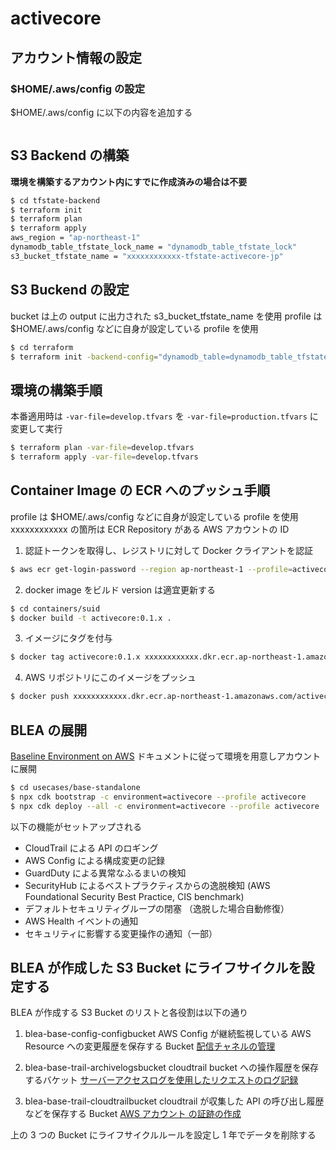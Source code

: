 # activecore
## アカウント情報の設定
### $HOME/.aws/config の設定
$HOME/.aws/config に以下の内容を追加する

```bash
```

## S3 Backend の構築
**環境を構築するアカウント内にすでに作成済みの場合は不要**

```bash
$ cd tfstate-backend
$ terraform init
$ terraform plan
$ terraform apply
aws_region = "ap-northeast-1"
dynamodb_table_tfstate_lock_name = "dynamodb_table_tfstate_lock"
s3_bucket_tfstate_name = "xxxxxxxxxxxx-tfstate-activecore-jp"
```

## S3 Buckend の設定
bucket は上の output に出力された s3_bucket_tfstate_name を使用
profile は $HOME/.aws/config などに自身が設定している profile を使用

```bash
$ cd terraform
$ terraform init -backend-config="dynamodb_table=dynamodb_table_tfstate_lock" -backend-config="bucket=xxxxxxxxxxxx-tfstate-activecore-jp" -backend-config="region=ap-northeast-1" -backend-config="profile=activecore"
```

## 環境の構築手順
本番適用時は `-var-file=develop.tfvars` を `-var-file=production.tfvars` に変更して実行

```bash
$ terraform plan -var-file=develop.tfvars
$ terraform apply -var-file=develop.tfvars
```

## Container Image の ECR へのプッシュ手順
profile は $HOME/.aws/config などに自身が設定している profile を使用
xxxxxxxxxxxx の箇所は ECR Repository がある AWS アカウントの ID

1. 認証トークンを取得し、レジストリに対して Docker クライアントを認証

```bash
$ aws ecr get-login-password --region ap-northeast-1 --profile=activecore | docker login --username AWS --password-stdin xxxxxxxxxxxx.dkr.ecr.ap-northeast-1.amazonaws.com
```

2. docker image をビルド
version は適宜更新する

```bash
$ cd containers/suid
$ docker build -t activecore:0.1.x .
```

3. イメージにタグを付与

```bash
$ docker tag activecore:0.1.x xxxxxxxxxxxx.dkr.ecr.ap-northeast-1.amazonaws.com/activecore:0.1.x
```

4. AWS リポジトリにこのイメージをプッシュ

```bash
$ docker push xxxxxxxxxxxx.dkr.ecr.ap-northeast-1.amazonaws.com/activecore:0.1.x
```

## BLEA の展開
[Baseline Environment on AWS](https://github.com/aws-samples/baseline-environment-on-aws/blob/main/README_ja.md)
ドキュメントに従って環境を用意しアカウントに展開

```bash
$ cd usecases/base-standalone
$ npx cdk bootstrap -c environment=activecore --profile activecore
$ npx cdk deploy --all -c environment=activecore --profile activecore
```

以下の機能がセットアップされる

- CloudTrail による API のロギング
- AWS Config による構成変更の記録
- GuardDuty による異常なふるまいの検知
- SecurityHub によるベストプラクティスからの逸脱検知 (AWS Foundational Security Best Practice, CIS benchmark)
- デフォルトセキュリティグループの閉塞 （逸脱した場合自動修復）
- AWS Health イベントの通知
- セキュリティに影響する変更操作の通知（一部）

## BLEA が作成した S3 Bucket にライフサイクルを設定する
BLEA が作成する S3 Bucket のリストと各役割は以下の通り
1. blea-base-config-configbucket
AWS Config が継続監視している AWS Resource への変更履歴を保存する Bucket
[配信チャネルの管理](https://docs.aws.amazon.com/ja_jp/config/latest/developerguide/manage-delivery-channel.html)

2. blea-base-trail-archivelogsbucket
cloudtrail bucket への操作履歴を保存するバケット
[サーバーアクセスログを使用したリクエストのログ記録](https://docs.aws.amazon.com/ja_jp/AmazonS3/latest/userguide/ServerLogs.html)

3. blea-base-trail-cloudtrailbucket
cloudtrail が収集した API の呼び出し履歴などを保存する Bucket
[AWS アカウント の証跡の作成](https://docs.aws.amazon.com/ja_jp/awscloudtrail/latest/userguide/cloudtrail-create-and-update-a-trail.html)

上の 3 つの Bucket にライフサイクルルールを設定し 1 年でデータを削除する
